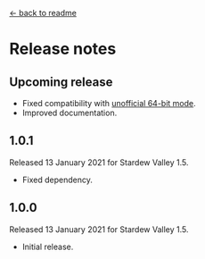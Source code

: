 ﻿﻿[← back to readme](README.md)

# Release notes
## Upcoming release
* Fixed compatibility with [unofficial 64-bit mode](https://stardewvalleywiki.com/Modding:Migrate_to_64-bit_on_Windows).
* Improved documentation.

## 1.0.1
Released 13 January 2021 for Stardew Valley 1.5.

* Fixed dependency.

## 1.0.0
Released 13 January 2021 for Stardew Valley 1.5.

* Initial release.
